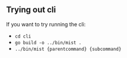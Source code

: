 ## Trying out cli

If you want to try running the cli:
- ```cd cli```
- ```go build -o ../bin/mist .```
- ```../bin/mist {parentcommand} {subcommand}``` 


